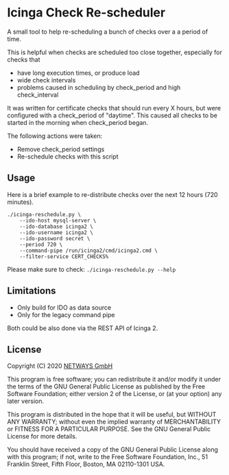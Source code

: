 Icinga Check Re-scheduler
=========================

A small tool to help re-scheduling a bunch of checks over a a period of time.

This is helpful when checks are scheduled too close together, especially for checks that
 
* have long execution times, or produce load
* wide check intervals
* problems caused in scheduling by check_period and high check_interval

It was written for certificate checks that should run every X hours, but were configured with a check_period of
"daytime". This caused all checks to be started in the morning when check_period began.

The following actions were taken:

* Remove check_period settings
* Re-schedule checks with this script

## Usage

Here is a brief example to re-distribute checks over the next 12 hours (720 minutes).

```
./icinga-reschedule.py \
    --ido-host mysql-server \
    --ido-database icinga2 \
    --ido-username icinga2 \
    --ido-password secret \
    --period 720 \
    --command-pipe /run/icinga2/cmd/icinga2.cmd \
    --filter-service CERT_CHECKS%
```

Please make sure to check: `./icinga-reschedule.py --help`

## Limitations

* Only build for IDO as data source
* Only for the legacy command pipe

Both could be also done via the REST API of Icinga 2.

## License

Copyright (C) 2020 [NETWAYS GmbH](mailto:info@netways.de)

This program is free software; you can redistribute it and/or modify
it under the terms of the GNU General Public License as published by
the Free Software Foundation; either version 2 of the License, or
(at your option) any later version.

This program is distributed in the hope that it will be useful,
but WITHOUT ANY WARRANTY; without even the implied warranty of
MERCHANTABILITY or FITNESS FOR A PARTICULAR PURPOSE.  See the
GNU General Public License for more details.

You should have received a copy of the GNU General Public License along
with this program; if not, write to the Free Software Foundation, Inc.,
51 Franklin Street, Fifth Floor, Boston, MA 02110-1301 USA.
